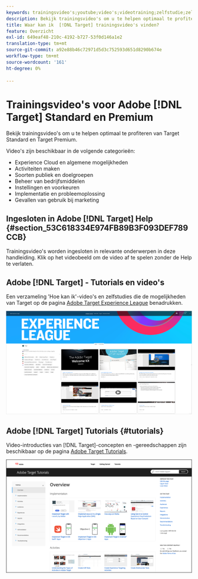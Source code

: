 ```yaml
---
keywords: trainingsvideo's;youtube;video's;videotraining;zelfstudie;zelfstudies;video
description: Bekijk trainingsvideo's om u te helpen optimaal te profiteren van  [!DNL Target] Standard and [!DNL Target] Premium.
title: Waar kan ik  [!DNL Target] trainingsvideo's vinden?
feature: Overzicht
exl-id: 649eaf48-210c-4192-b727-53f0d146a1e2
translation-type: tm+mt
source-git-commit: a92e88b46c72971d5d3c752593d651d8290b674e
workflow-type: tm+mt
source-wordcount: '161'
ht-degree: 0%

---
```


# Trainingsvideo&#39;s voor Adobe [!DNL Target] Standard en Premium

Bekijk trainingsvideo&#39;s om u te helpen optimaal te profiteren van Target Standard en Target Premium.

Video&#39;s zijn beschikbaar in de volgende categorieën:

* Experience Cloud en algemene mogelijkheden
* Activiteiten maken
* Soorten publiek en doelgroepen
* Beheer van bedrijfsmiddelen
* Instellingen en voorkeuren
* Implementatie en probleemoplossing
* Gevallen van gebruik bij marketing

## Ingesloten in Adobe [!DNL Target] Help {#section_53C618334E974FB89B3F093DEF789CCB}

Trainingsvideo&#39;s worden ingesloten in relevante onderwerpen in deze handleiding. Klik op het videobeeld om de video af te spelen zonder de Help te verlaten.

## Adobe [!DNL Target] - Tutorials en video&#39;s

Een verzameling &#39;Hoe kan ik&#39;-video&#39;s en zelfstudies die de mogelijkheden van Target op de pagina [Adobe Target Experience League](https://guided.adobe.com/#recommended/solutions/target) benadrukken.

![Experience League-video&#39;s](/help/c-intro/assets/experience-league.png)

## Adobe [!DNL Target] Tutorials {#tutorials}

Video-introducties van [!DNL Target]-concepten en -gereedschappen zijn beschikbaar op de pagina [Adobe Target Tutorials](https://experienceleague.adobe.com/docs/target-learn/tutorials/overview.html).

![Adobe Target Tutorials](/help/c-intro/assets/adobe-target-tutorials-new.png)
